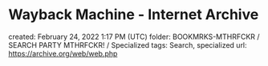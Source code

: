# Wayback Machine - Internet Archive

created: February 24, 2022 1:17 PM (UTC)
folder: BOOKMRKS-MTHRFCKR / SEARCH PARTY MTHRFCKR! / Specialized
tags: Search, specialized
url: https://archive.org/web/web.php